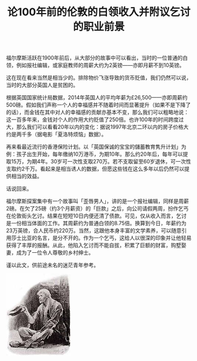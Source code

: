 ﻿---
layout: post
title: 论100年前的伦敦的白领收入并附议乞讨的职业前景 
description: 
category: articles
tags: 
---

福尔摩斯活跃在1900年前后，从大部分的故事中可以看出，当时的一位普通的白领，例如报社编辑，或家庭教师的周薪大约为2英镑——亦即月薪不到10英镑。


这在现在看来当然是相当少的。排除物价飞涨导致的货币贬值，我们仍然可以说，当时的大部分英国人是贫困的。


根据英国国家统计局数据，2014年英国人的平均年薪为£26,500——亦即周薪约500磅。假如我们声称一个人的幸福感并不随着时间而显著提升（如果不是下降了的话），而金钱在其中对人的幸福感的贡献亦基本不变，那么我们可以粗略地说：这一百多年来，金钱对个人的作用大约贬值了250倍。也许100年的时间跨度过大，那么我们可以看看20年以内的变化：据说1997年北京二环以内的房子价格大约是两千多（据电影「夏洛特烦恼」数据）。


再来看最近流行的香港保险计划。以「英国保诚的宝宝的儲蓄教育隽升计划」为例：孩子出生开始，每年缴纳10万港币，为期10年。那么约20年后，每年可以提取15万，为期4年。30岁可一次性支取270万。若不支取留至60岁退休，可一次性支取约2千万。看起来是相当诱人的数据，但愿这些钱在这么多年以后仍然可以提供相当的效益。


话说回来。


福尔摩斯探案集中有一个故事叫「歪唇男人」，讲的是一个报社编辑，同样是周薪2磅。在欠了25磅（约3个月薪资）的「巨款」之后，向公司请假两周，扮作乞丐在伦敦街头乞讨。结果在短短10日内便还清了债款。可见，仅从收入而言，乞讨是一份相当体面的工作。其周薪约为普通白领的8.75倍。换算到今日，年薪约为23万英镑，合人民币约220万。当然，这跟他本身丰富的文学素养，可以随意引用莎士比亚的名言，是分不开的。作为一个乞丐，这给人以很深的印象并让他轻易获得了丰厚的报酬。从此，他陷入乞讨而不能自拔，积累了巨额的财富，购墅娶妻，成为了一位令人尊敬的乡村绅士。


谨以此文，供前途未名的迷茫青年参考。 

![the man with twisted lip](images/the-man-with-twisted-lip.jpg)